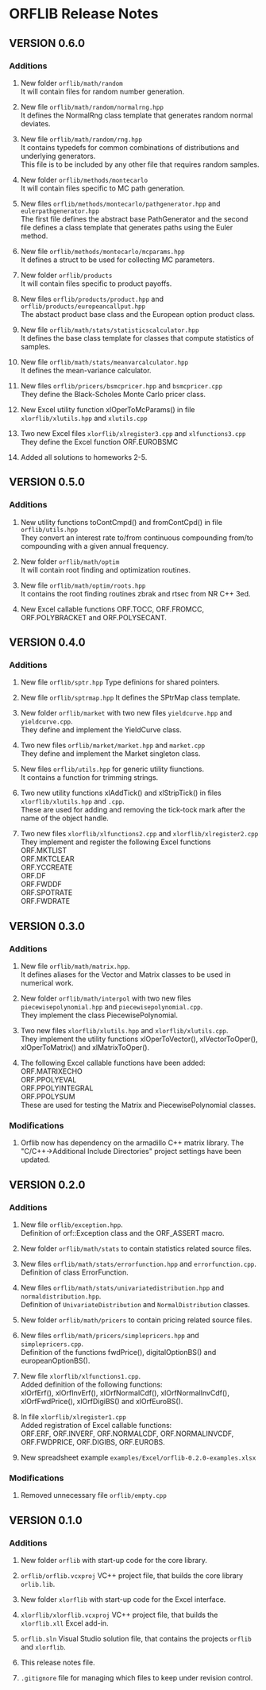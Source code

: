ORFLIB Release Notes
====================

VERSION 0.6.0
-------------

### Additions

1. New folder `orflib/math/random`  
	It will contain files for random number generation.
  
2. New file `orflib/math/random/normalrng.hpp`  
	It defines the NormalRng class template that generates random normal deviates.
  
3. New file `orflib/math/random/rng.hpp`  
	It contains typedefs for common combinations of distributions and underlying generators.  
	This file is to be included by any other file that requires random samples.
  
4. New folder `orflib/methods/montecarlo`  
	It will contain files specific to MC path generation.
  
5. New files `orflib/methods/montecarlo/pathgenerator.hpp` and `eulerpathgenerator.hpp`  
	The first file defines the abstract base PathGenerator and the second file defines a class template 
	that generates paths using the Euler method.
  
6. New file `orflib/methods/montecarlo/mcparams.hpp`  
	It defines a struct to be used for collecting MC parameters.

7. New folder `orflib/products`  
	It will contain files specific to product payoffs.

8. New files `orflib/products/product.hpp` and `orflib/products/europeancallput.hpp`  
	The abstact product base class and the European option product class.

7. New file `orflib/math/stats/statisticscalculator.hpp`  
	It defines the base class template for classes that compute statistics of samples.
  
9. New file `orflib/math/stats/meanvarcalculator.hpp`  
	It defines the mean-variance calculator.

10. New files  `orflib/pricers/bsmcpricer.hpp` and `bsmcpricer.cpp`  
	They define the Black-Scholes Monte Carlo pricer class.
    
11. New Excel utility function xlOperToMcParams() in file `xlorflib/xlutils.hpp` and `xlutils.cpp` 

12. Two new Excel files `xlorflib/xlregister3.cpp` and `xlfunctions3.cpp`  
	They define the Excel function ORF.EUROBSMC

13. Added all solutions to homeworks 2-5.


VERSION 0.5.0
-------------

### Additions

1. New utility functions toContCmpd() and fromContCpd() in file `orflib/utils.hpp`     
   They convert an interest rate to/from  continuous compounding from/to compounding with a given annual frequency.

2. New folder `orflib/math/optim`  
  It will contain root finding and optimization routines.
	
3. New file `orflib/math/optim/roots.hpp`  
  It contains the root finding routines zbrak and rtsec from NR C++ 3ed.

4. New Excel callable functions ORF.TOCC, ORF.FROMCC, ORF.POLYBRACKET and ORF.POLYSECANT.


VERSION 0.4.0
-------------

### Additions

1. New file `orflib/sptr.hpp`
	Type definions for shared pointers.

2. New file `orflib/sptrmap.hpp`
	It defines the SPtrMap class template.

3. New folder `orflib/market` with two new files `yieldcurve.hpp` and `yieldcurve.cpp`.  
	They define and implement the YieldCurve class.

4. Two new files `orflib/market/market.hpp` and `market.cpp`  
	They define and implement the Market singleton class.

5. New files `orflib/utils.hpp` for generic utility fiunctions.   
	It contains a function for trimming strings.
	
6. Two new utility functions xlAddTick() and xlStripTick() in files `xlorflib/xlutils.hpp` and `.cpp`.  
	These are used for adding and removing the tick-tock mark after the name of the object handle.

7. Two new files `xlorflib/xlfunctions2.cpp` and `xlorflib/xlregister2.cpp`  
	They implement and register the following Excel functions  
	ORF.MKTLIST  
	ORF.MKTCLEAR  
	ORF.YCCREATE  
	ORF.DF  
	ORF.FWDDF  
	ORF.SPOTRATE  
	ORF.FWDRATE  


VERSION 0.3.0
-------------

### Additions

1. New file `orflib/math/matrix.hpp`.   
  It defines aliases for the Vector and Matrix classes to be used in numerical work.

2. New folder `orflib/math/interpol` with two new files `piecewisepolynomial.hpp` and `piecewisepolynomial.cpp`.  
	They implement the class PiecewisePolynomial.

3. Two new files `xlorflib/xlutils.hpp` and `xlorflib/xlutils.cpp`.  
	They implement the utility functions xlOperToVector(), xlVectorToOper(), xlOperToMatrix() and xlMatrixToOper().
	
4. The following Excel callable functions have been added:  
	ORF.MATRIXECHO  
	ORF.PPOLYEVAL  
	ORF.PPOLYINTEGRAL  
	ORF.PPOLYSUM  
	These are used for testing the Matrix and PiecewisePolynomial classes.

### Modifications

1. Orflib now has dependency on the armadillo C++ matrix library. 
  The "C/C++->Additional Include Directories" project settings have been updated.


VERSION 0.2.0
-------------

### Additions

1. New file `orflib/exception.hpp`.  
	Definition of orf::Exception class and the ORF_ASSERT macro.

2. New folder `orflib/math/stats` to contain statistics related source files.

3. New files `orflib/math/stats/errorfunction.hpp` and `errorfunction.cpp`.  
	Definition of class ErrorFunction.

4. New files `orflib/math/stats/univariatedistribution.hpp` and `normaldistribution.hpp`.  
	Definition of `UnivariateDistribution` and `NormalDistribution` classes.

5. New folder `orflib/math/pricers` to contain pricing related source files.

6. New files `orflib/math/pricers/simplepricers.hpp` and `simplepricers.cpp`.  
	Definition of the functions fwdPrice(), digitalOptionBS() and europeanOptionBS().

7. New file `xlorflib/xlfunctions1.cpp`.  
	Added definition of the following functions:  
	xlOrfErf(), xlOrfInvErf(), xlOrfNormalCdf(), xlOrfNormalInvCdf(), xlOrfFwdPrice(), xlOrfDigiBS() and xlOrfEuroBS().

8. In file `xlorflib/xlregister1.cpp`  
	Added registration of Excel callable functions:   
	ORF.ERF, ORF.INVERF, ORF.NORMALCDF, ORF.NORMALINVCDF, ORF.FWDPRICE, ORF.DIGIBS, ORF.EUROBS.

9. New spreadsheet example `examples/Excel/orflib-0.2.0-examples.xlsx`  
	

### Modifications

1. Removed unnecessary file `orflib/empty.cpp`


VERSION 0.1.0
-------------

### Additions

1. New folder `orflib` with start-up code for the core library.

2. `orflib/orflib.vcxproj` VC++ project file, that builds the core library `orlib.lib`.

3. New folder `xlorflib` with start-up code for the Excel interface.

4. `xlorflib/xlorflib.vcxproj` VC++ project file, that builds the `xlorflib.xll` Excel add-in.

5. `orflib.sln` Visual Studio solution file, that contains the projects `orflib` and `xlorflib`.

6. This release notes file.

7. `.gitignore` file for managing which files to keep under revision control.
